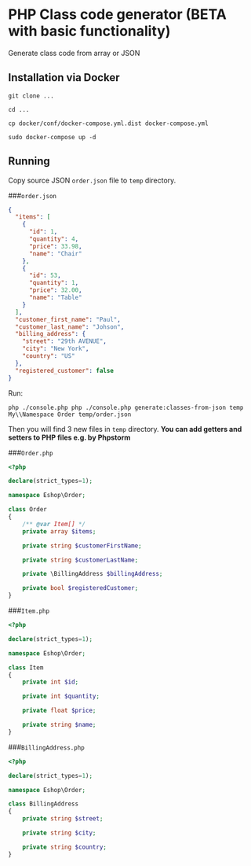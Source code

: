 # PHP Class code generator (BETA with basic functionality)

Generate class code from array or JSON

## Installation via Docker

`git clone ...`

`cd ...`

`cp docker/conf/docker-compose.yml.dist docker-compose.yml`

`sudo docker-compose up -d`

## Running

Copy source JSON `order.json` file to `temp` directory.

###`order.json`

```json
{
  "items": [
	{
	  "id": 1,
	  "quantity": 4,
	  "price": 33.98,
	  "name": "Chair"
  	},
	{
	  "id": 53,
	  "quantity": 1,
	  "price": 32.00,
	  "name": "Table"
	}
  ],
  "customer_first_name": "Paul",
  "customer_last_name": "Johson",
  "billing_address": {
	"street": "29th AVENUE",
	"city": "New York",
	"country": "US"
  },
  "registered_customer": false
}

```

Run:

`php ./console.php php ./console.php generate:classes-from-json temp My\\Namespace Order temp/order.json`

Then you will find 3 new files in `temp` directory.
**You can add getters and setters to PHP files e.g. by Phpstorm**

###`Order.php`

```php
<?php

declare(strict_types=1);

namespace Eshop\Order;

class Order
{
    /** @var Item[] */
    private array $items;

    private string $customerFirstName;

    private string $customerLastName;

    private \BillingAddress $billingAddress;

    private bool $registeredCustomer;
}
```

###`Item.php`

```php
<?php

declare(strict_types=1);

namespace Eshop\Order;

class Item
{
    private int $id;

    private int $quantity;

    private float $price;

    private string $name;
}
```

###`BillingAddress.php`

```php
<?php

declare(strict_types=1);

namespace Eshop\Order;

class BillingAddress
{
    private string $street;

    private string $city;

    private string $country;
}

```

